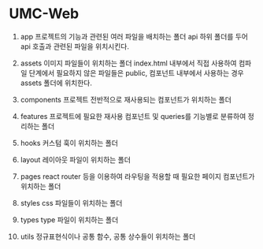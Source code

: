 # UMC-Web

1. app
프로젝트의 기능과 관련된 여러 파일을 배치하는 폴더
api 하위 폴더를 두어 api 호출과 관련된 파일을 위치시킨다.

2. assets
이미지 파일들이 위치하는 폴더
index.html 내부에서 직접 사용하여 컴파일 단계에서 필요하지 않은 파일들은 public, 컴포넌트 내부에서 사용하는 경우 assets 폴더에 위치한다.

3. components
프로젝트 전반적으로 재사용되는 컴포넌트가 위치하는 폴더

4. features
프로젝트에 필요한 재사용 컴포넌트 및 queries를 기능별로 분류하여 정리하는 폴더

5. hooks
커스텀 훅이 위치하는 폴더

6. layout
레이아웃 파일이 위치하는 폴더

7. pages
react router 등을 이용하여 라우팅을 적용할 때 필요한 페이지 컴포넌트가 위치하는 폴더

8. styles
css 파일들이 위치하는 폴더

9. types
type 파일이 위치하는 폴더

10. utils
정규표현식이나 공통 함수, 공통 상수들이 위치하는 폴더